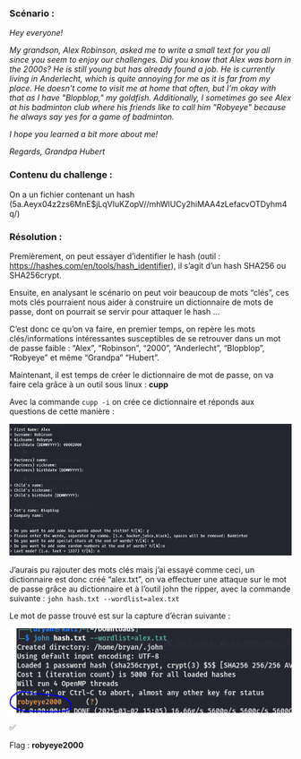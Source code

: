 ### Scénario :

*Hey everyone!*

*My grandson, Alex Robinson, asked me to write a small text for you all since you seem to enjoy our challenges. Did you know that Alex was born in the 2000s? He is still young but has already found a job. He is currently living in Anderlecht, which is quite annoying for me as it is far from my place. He doesn't come to visit me at home that often, but I'm okay with that as I have "Blopblop," my goldfish. Additionally, I sometimes go see Alex at his badminton club where his friends like to call him "Robyeye" because he always say yes for a game of badminton.*

*I hope you learned a bit more about me!*

*Regards, Grandpa Hubert*

### Contenu du challenge :

On a un fichier contenant un hash ($5$a.Aeyx04z2zs6MnE$jLqVIuKZopV//mhWlUCy2hiMAA4zLefacvOTDyhm4q/)

### Résolution :

Premièrement, on peut essayer d’identifier le hash (outil : https://hashes.com/en/tools/hash_identifier), il s’agit d’un hash SHA256 ou SHA256crypt.

Ensuite, en analysant le scénario on peut voir beaucoup de mots “clés”, ces mots clés pourraient nous aider à construire un dictionnaire de mots de passe, dont on pourrait se servir pour attaquer le hash …

C’est donc ce qu’on va faire, en premier temps, on repère les mots clés/informations intéressantes susceptibles de se retrouver dans un mot de passe faible : “Alex”, “Robinson”, “2000”, “Anderlecht”, “Blopblop”, “Robyeye” et même “Grandpa” “Hubert”.

Maintenant, il est temps de créer le dictionnaire de mot de passe, on va faire cela grâce à un outil sous linux : **cupp**

Avec la commande `cupp -i` on crée ce dictionnaire et réponds aux questions de cette manière : 

![Substitution](./assets/grandpa1.png)

J’aurais pu rajouter des mots clés mais j’ai essayé comme ceci, un dictionnaire est donc créé “alex.txt”, on va effectuer une attaque sur le mot de passe grâce au dictionnaire et à l’outil john the ripper, avec la commande suivante : `john hash.txt --wordlist=alex.txt`

Le mot de passe trouvé est sur la capture d’écran suivante : 

![Substitution](./assets/grandpa2.png)

<aside>
✅

Flag : **robyeye2000**

</aside>
